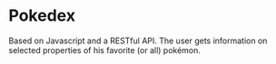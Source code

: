 # Pokedex

Based on Javascript and a RESTful API.
The user gets information on selected properties of his favorite (or all) pokémon.
